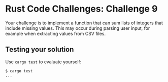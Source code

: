 # Rust Code Challenges: Challenge 9

Your challenge is to implement a function that can sum lists of integers
that include missing values. This may occur during parsing user input,
for example when extracting values from CSV files.

## Testing your solution

Use `cargo test` to evaluate yourself:

```console
$ cargo test
...
```

